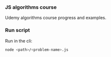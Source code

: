### JS algorithms course 

Udemy algorithms course progress and examples.

### Run script

Run in the cli:

```bash
node <path>/<problem-name>.js
```